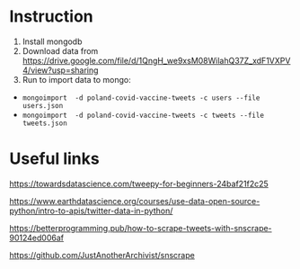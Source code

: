# Instruction

1. Install mongodb
2.  Download data from https://drive.google.com/file/d/1QngH_we9xsM08WilahQ37Z_xdF1VXPV4/view?usp=sharing
3. Run to import data to mongo:
  - `mongoimport  -d poland-covid-vaccine-tweets -c users --file users.json`
  - `mongoimport  -d poland-covid-vaccine-tweets -c tweets --file tweets.json`


# Useful links
https://towardsdatascience.com/tweepy-for-beginners-24baf21f2c25

https://www.earthdatascience.org/courses/use-data-open-source-python/intro-to-apis/twitter-data-in-python/

https://betterprogramming.pub/how-to-scrape-tweets-with-snscrape-90124ed006af

https://github.com/JustAnotherArchivist/snscrape
